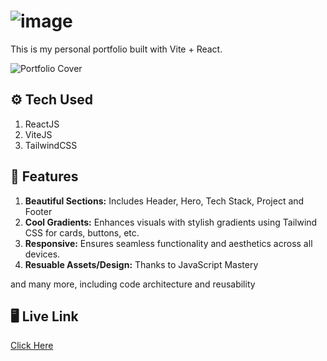 # ![image](https://github.com/DevFreAkeD/Dev-FreAkeD-Portfolio/assets/32740788/4ee34f2f-02bf-4d46-969b-c5099c3c3f16)

This is my personal portfolio built with Vite + React.

![Portfolio Cover](https://github.com/DevFreAkeD/Dev-FreAkeD-Portfolio/assets/32740788/f88caac3-19d9-4b55-9dd0-2ded0f7cc74e)


## ⚙️ Tech Used
1. ReactJS
2. ViteJS
2. TailwindCSS

## 🔋 Features
1. <b>Beautiful Sections:</b> Includes Header, Hero, Tech Stack, Project and Footer
2. <b>Cool Gradients:</b> Enhances visuals with stylish gradients using Tailwind CSS for cards, buttons, etc.
3. <b>Responsive:</b> Ensures seamless functionality and aesthetics across all devices.
4. <b>Resuable Assets/Design:</b> Thanks to JavaScript Mastery

and many more, including code architecture and reusability

## 🖥️ Live Link
<a href="https://dev-freaked.vercel.app/">Click Here</a>
